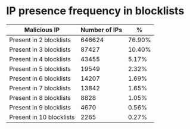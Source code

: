 # IP presence frequency in blocklists
| Malicious IP | Number of IPs | % |
|----|----|----|
| Present in 2 blocklists | 646624 | 76.90% |
| Present in 3 blocklists | 87427 | 10.40% |
| Present in 4 blocklists | 43455 | 5.17% |
| Present in 5 blocklists | 19549 | 2.32% |
| Present in 6 blocklists | 14207 | 1.69% |
| Present in 7 blocklists | 13842 | 1.65% |
| Present in 8 blocklists | 8828 | 1.05% |
| Present in 9 blocklists | 4670 | 0.56% |
| Present in 10 blocklists | 2265 | 0.27% |
